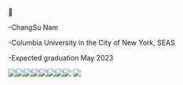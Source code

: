 👋


-ChangSu Nam

-Columbia University in the City of New York, SEAS

-Expected graduation May 2023

<img src="https://img.shields.io/badge/Flask-000000?style=for-the-badge&logo=flask&logoColor=white" /><img src="https://img.shields.io/badge/JavaScript-323330?style=for-the-badge&logo=javascript&logoColor=F7DF1E" /><img src="https://img.shields.io/badge/Numpy-777BB4?style=for-the-badge&logo=numpy&logoColor=white" /><img src="https://img.shields.io/badge/Pandas-2C2D72?style=for-the-badge&logo=pandas&logoColor=white" /><img src="https://img.shields.io/badge/Python-FFD43B?style=for-the-badge&logo=python&logoColor=blue" /><img src="https://img.shields.io/badge/Ruby-CC342D?style=for-the-badge&logo=ruby&logoColor=white" /><img src="https://img.shields.io/badge/Swift-FA7343?style=for-the-badge&logo=swift&logoColor=white" /><img src= "https://img.shields.io/badge/iOS-000000?style=for-the-badge&logo=ios&logoColor=white" />
<img src="https://github-readme-stats.vercel.app/api/top-langs/?username=ChangSuNam"/>



